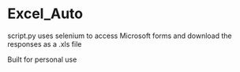 # Excel_Auto

script.py uses selenium to access Microsoft forms and download the responses as a .xls file

Built for personal use
